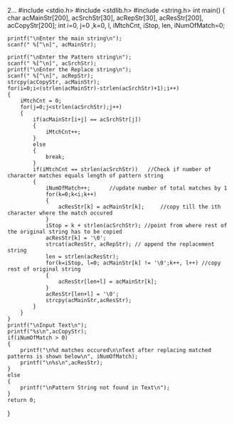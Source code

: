 2...
#include <stdio.h>
#include <stdlib.h>
#include <string.h>
int main()
{
    char acMainStr[200], acSrchStr[30], acRepStr[30], acResStr[200], acCopyStr[200];
    int i=0, j=0 ,k=0, l, iMtchCnt, iStop, len, iNumOfMatch=0;

    printf("\nEnter the main string\n");
	scanf(" %[^\n]", acMainStr);

    printf("\nEnter the Pattern string\n");
	scanf(" %[^\n]", acSrchStr);
    printf("\nEnter the Replace string\n");
	scanf(" %[^\n]", acRepStr);    
    strcpy(acCopyStr, acMainStr);
    for(i=0;i<(strlen(acMainStr)-strlen(acSrchStr)+1);i++)
    {
        iMtchCnt = 0;
        for(j=0;j<strlen(acSrchStr);j++)
        {
            if(acMainStr[i+j] == acSrchStr[j])
            {
                iMtchCnt++;
            }
            else
            {
                break;
            }
            if(iMtchCnt == strlen(acSrchStr))   //Check if number of character matches equals length of pattern string
            {
                iNumOfMatch++;      //update number of total matches by 1
                for(k=0;k<i;k++)
                {
                    acResStr[k] = acMainStr[k];     //copy till the ith character where the match occured
                }
                iStop = k + strlen(acSrchStr); //point from where rest of the original string has to be copied
                acResStr[k] = '\0';
                strcat(acResStr, acRepStr); // append the replacement string
                len = strlen(acResStr);
                for(k=iStop, l=0; acMainStr[k] != '\0';k++, l++) //copy rest of original string
                {
                    acResStr[len+l] = acMainStr[k];
                }
                acResStr[len+l] = '\0';
                strcpy(acMainStr,acResStr);
            }
        }
    }
    printf("\nInput Text\n");
    printf("%s\n",acCopyStr);
    if(iNumOfMatch > 0)
    {
        printf("\n%d matches occured\n\nText after replacing matched patterns is shown below\n", iNumOfMatch);
        printf("\n%s\n",acResStr);
    }
    else
    {
        printf("\nPattern String not found in Text\n");
    }
    return 0;
}
